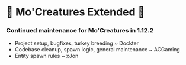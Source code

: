 # 🐘 Mo'Creatures Extended 🦁

### Continued maintenance for Mo'Creatures in 1.12.2

* Project setup, bugfixes, turkey breeding ~ Dockter
* Codebase cleanup, spawn logic, general maintenance ~ ACGaming
* Entity spawn rules ~ xJon